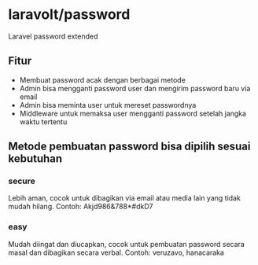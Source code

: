 # laravolt/password
Laravel password extended

## Fitur
- Membuat password acak dengan berbagai metode
- Admin bisa mengganti password user dan mengirim password baru via email
- Admin bisa meminta user untuk mereset passwordnya
- Middleware untuk memaksa user mengganti password setelah jangka waktu tertentu

## Metode pembuatan password bisa dipilih sesuai kebutuhan
### secure
Lebih aman, cocok untuk dibagikan via email atau media lain yang tidak mudah hilang.
Contoh: Akjd986&788*#dkD7 

### easy
Mudah diingat dan diucapkan, cocok untuk pembuatan password secara masal dan dibagikan secara verbal.
Contoh: veruzavo, hanacaraka


